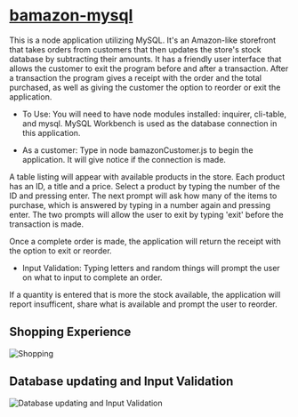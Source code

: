 # [bamazon-mysql](https://alejosjen.github.io/bamazon-mysql/)

This is a node application utilizing MySQL. It's an Amazon-like storefront that takes orders from customers that then updates the store's stock database by subtracting their amounts. It has a friendly user interface that allows the customer to exit the program before and after a transaction. After a transaction the program gives a receipt with the order and the total purchased, as well as giving the customer the option to reorder or exit the application.

* To Use:
You will need to have node modules installed: inquirer, cli-table, and mysql. MySQL Workbench is used as the database connection in this application.

* As a customer:
Type in node bamazonCustomer.js to begin the application. It will give notice if the connection is made.

A table listing will appear with available products in the store. Each product has an ID, a title and a price. Select a product by typing the number of the ID and pressing enter. The next prompt will ask how many of the items to purchase, which is answered by typing in a number again and pressing enter. The two prompts will allow the user to exit by typing 'exit' before the transaction is made.

Once a complete order is made, the application will return the receipt with the option to exit or reorder.

* Input Validation:
Typing letters and random things will prompt the user on what to input to complete an order.

If a quantity is entered that is more the stock available, the application will report insufficent, share what is available and prompt the user to reorder.

## Shopping Experience
![Shopping](https://thumbs.gfycat.com/BrownThoughtfulHammerheadshark-size_restricted.gif)

## Database updating and Input Validation
![Database updating and Input Validation](https://thumbs.gfycat.com/EvilWhiteFallowdeer-size_restricted.gif)